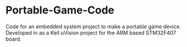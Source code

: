 # Portable-Game-Code
Code for an embedded system project to make a portable game device. Developed in as a Keil uVision project 
for the ARM based STM32F407 board. 
